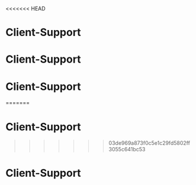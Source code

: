 <<<<<<< HEAD
# Client-Support
# Client-Support
# Client-Support
=======
# Client-Support
>>>>>>> 03de969a873f0c5e1c29fd5802ff3055c641bc53
# Client-Support
